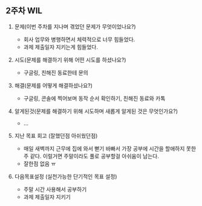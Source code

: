 ## 2주차 WIL

1. 문제(이번 주차를 지나며 겪었던 문제가 무엇이었나요?)
	- 회사 업무와 병행하면서 체력적으로 너무 힘들었다. 
 	- 과제 제출일자 지키는게 힘들었다.
   
2. 시도(문제를 해결하기 위해 어떤 시도를 하셨나요?)
	- 구글링, 친해진 동료한테 문의

3. 해결(문제를 어떻게 해결하셨나요?)
	- 구글링, 콘솔에 찍어보며 동작 순서 확인하기, 친해진 동료와 카톡
   
4. 알게된것(문제를 해결하기 위해 시도하며 새롭게 알게된 것은 무엇인가요?)
	- ...

5. 지난 목표 회고 (잘했던점 아쉬웠던점)
	- 매일 새벽까지 근무에 집에 와서 뻗기 바빠서 가장 공부에 시간을 할애하지 못한 주 같다. 이럴거면 주말이라도 풀로 공부할걸 아쉬움이 남는다. 
	- 잘한점 없음 ㅠ
	
7. 다음목표설정 (실천가능한 단기적인 목표 설정)
	- 주말 시간 사용해서 공부하기
 	- 과제 제출일자 지키기 
